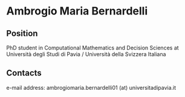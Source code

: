 # Ambrogio Maria Bernardelli

Position
--
PhD student in Computational Mathematics and Decision Sciences at Università degli Studi di Pavia / Università della Svizzera Italiana

Contacts
--
e-mail address: ambrogiomaria.bernardelli01 (at) universitadipavia.it
